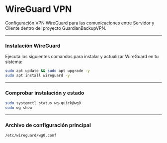# WireGuard VPN

Configuración VPN WireGuard para las comunicaciones entre Servidor y Cliente dentro del proyecto GuardianBackupVPN.

---

### Instalación WireGuard

Ejecuta los siguientes comandos para instalar y actualizar WireGuard en tu sistema:

```bash
sudo apt update && sudo apt upgrade -y
sudo apt install wireguard -y
```

--- 

### Comprobar instalación y estado

```bash
sudo systemctl status wg-quick@wg0
sudo wg show
```

---

### Archivo de configuración principal

```bash
/etc/wireguard/wg0.conf
```
